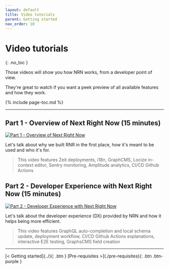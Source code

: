 ```yaml
---
layout: default
title: Video tutorials
parent: Getting started
nav_order: 10
---
```


# Video tutorials
{: .no_toc }

<div class="code-example" markdown="1">
Those videos will show you how NRN works, from a developer point of view.

They're great to watch if you want a peek preview of all available features and how they work.
</div>

{% include page-toc.md %}

---

## Part 1 - Overview of Next Right Now (15 minutes)
[![Part 1 - Overview of Next Right Now](https://img.youtube.com/vi/kltkFwnFL-k/maxresdefault.jpg)](http://youtu.be/kltkFwnFL-k?hd=1)

Let's talk about why we built RNR in the first place, how it's meant to be used and who it's for.

> This video features Zeit deployments, i18n, GraphCMS, Locize in-context editor, Sentry monitoring, Amplitude analytics, CI/CD Github Actions

## Part 2 - Developer Experience with Next Right Now (15 minutes)
[![Part 2 - Developer Experience with Next Right Now](https://img.youtube.com/vi/fGlgIEeUqFg/maxresdefault.jpg)](http://youtu.be/fGlgIEeUqFg?hd=1)

Let's talk about the developer experience (DX) provided by NRN and how it helps being more efficient.

> This video features GraphQL auto-completion and local schema update, deployment workflow, CI/CD Github Actions explanations, interactive E2E testing, GraphsCMS field creation

---

<div class="pagination-section">
    <span class="fs-4" markdown="1">
    [< Getting started](../){: .btn }
    </span>
    <span class="fs-4" markdown="1">
    [Pre-requisites >](./pre-requisites){: .btn .btn-purple }
    </span>
</div>
